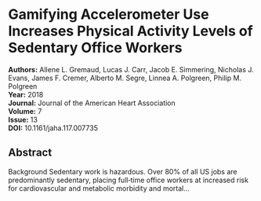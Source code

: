 # Gamifying Accelerometer Use Increases Physical Activity Levels of Sedentary Office Workers

**Authors:** Allene L. Gremaud, Lucas J. Carr, Jacob E. Simmering, Nicholas J. Evans, James F. Cremer, Alberto M. Segre, Linnea A. Polgreen, Philip M. Polgreen  
**Year:** 2018  
**Journal:** Journal of the American Heart Association  
**Volume:** 7  
**Issue:** 13  
**DOI:** 10.1161/jaha.117.007735  

## Abstract
Background Sedentary work is hazardous. Over 80% of all US jobs are predominantly sedentary, placing full‐time office workers at increased risk for cardiovascular and metabolic morbidity and mortal...

